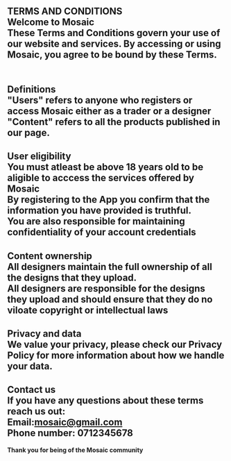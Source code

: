 **TERMS AND CONDITIONS**<br>
Welcome to **Mosaic**<br>
These Terms and Conditions govern your use of our website and services. **By accessing or using Mosaic, you agree to be bound by these Terms.**<br><br>
---
**Definitions**<br>
"Users" refers to anyone who registers or access Mosaic either as a trader or a designer<br>
"Content" refers to all the products published in our page.<br>
---
**User eligibility**<br>
You must atleast be above 18 years old to be aligible to acccess the services offered by Mosaic<br>
By registering to the App you confirm that the information you have provided is truthful.<br>
You are also responsible for maintaining confidentiality of your account credentials<br>
---
**Content ownership**<br>
All designers maintain the full ownership of all the designs that they upload.<br>
All designers are responsible for the designs they upload and should ensure that they do no viloate copyright or intellectual laws<br>
---
**Privacy and data**<br>
We value your privacy, please check our **Privacy Policy** for more information about how we handle your data.<br>
---
**Contact us**<br>
If you have any questions about these terms reach us out:<br>
Email:mosaic@gmail.com<br>
Phone number: 0712345678<br>
---
**Thank you for being of the Mosaic community**

